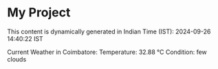 # My Project

This content is dynamically generated in Indian Time (IST): 2024-09-26 14:40:22 IST


Current Weather in Coimbatore:
Temperature: 32.88 °C
Condition: few clouds
